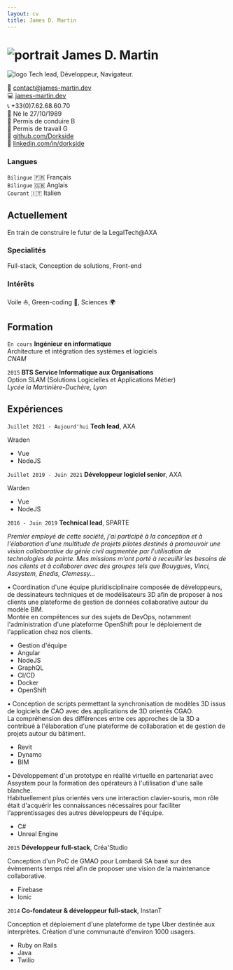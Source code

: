 ```yaml
---
layout: cv
title: James D. Martin
---
```

# ![portrait]({{site.url}}/assets/img/portrait.jpg) James D. Martin
![logo]({{site.url}}/assets/img/logo.png)
Tech lead, Développeur, Navigateur.

:email: [contact@james-martin.dev](mailto:contact@james-martin.dev)  
:computer: [james-martin.dev](https://james-martin.dev)  
:telephone_receiver: +33(0)7.62.68.60.70  
:baby: Né le 27/10/1989  
:car: Permis de conduire B  
:construction_worker: Permis de travail G  
:link: [github.com/Dorkside](https://github.com/Dorkside)  
:link: [linkedin.com/in/dorkside](https://www.linkedin.com/in/dorkside/)

### Langues

`Bilingue`
:fr: Français  
`Bilingue`
:uk: Anglais  
`Courant`
:it: Italien

## Actuellement

En train de construire le futur de la LegalTech@AXA

### Specialités

Full-stack, Conception de solutions, Front-end

### Intérêts

Voile :sailboat:, Green-coding :seedling:, Sciences :earth_africa:

## Formation
`En cours`
__Ingénieur en informatique__  
Architecture et intégration des systèmes et logiciels  
_CNAM_

`2015`
__BTS Service Informatique aux Organisations__  
Option SLAM (Solutions Logicielles et Applications Métier)  
_Lycée la Martinière-Duchère, Lyon_

## Expériences

`Juillet 2021 - Aujourd'hui`
__Tech lead__, AXA

Wraden  
- Vue
- NodeJS

`Juillet 2019 - Juin 2021`
__Développeur logiciel senior__, AXA

Warden  
- Vue
- NodeJS

`2016 - Juin 2019`
__Technical lead__, SPARTE

_Premier employé de cette société, j'ai participé à la conception et à l'élaboration d'une multitude de projets pilotes destinés à promouvoir une vision collaborative du génie civil augmentée par l'utilisation de technologies de pointe. Mes missions m'ont porté à receuillir les besoins de nos clients et à collaborer avec des groupes tels que Bouygues, Vinci, Assystem, Enedis, Clemessy..._

• Coordination d'une équipe pluridisciplinaire composée de développeurs, de dessinateurs techniques et de modélisateurs 3D afin de proposer à nos clients une plateforme de gestion de données collaborative autour du modèle BIM.  
Montée en compétences sur des sujets de DevOps, notamment l'administration d'une plateforme OpenShift pour le déploiement de l'application chez nos clients.  
- Gestion d'équipe
- Angular
- NodeJS
- GraphQL
- CI/CD
- Docker
- OpenShift

• Conception de scripts permettant la synchronisation de modèles 3D issus de logiciels de CAO avec des applications de 3D orientés CGAO.  
La compréhension des différences entre ces approches de la 3D a contribué à l'élaboration d'une plateforme de collaboration et de gestion de projets autour du bâtiment.  
- Revit
- Dynamo
- BIM

• Développement d'un prototype en réalité virtuelle en partenariat avec Assystem pour la formation des opérateurs à l'utilisation d'une salle blanche.  
Habituellement plus orientés vers une interaction clavier-souris, mon rôle était d'acquérir les connaissances nécessaires pour faciliter l'apprentissages des autres développeurs de l'équipe.  
- C#
- Unreal Engine

`2015`
__Développeur full-stack__, Créa'Studio

Conception d'un PoC de GMAO pour Lombardi SA basé sur des évènements temps réel afin de proposer une vision de la maintenance collaborative.  
- Firebase
- Ionic

`2014`
__Co-fondateur & développeur full-stack__, InstanT

Conception et déploiement d'une plateforme de type Uber destinée aux interprètes. Création d'une communauté d'environ 1000 usagers.  
- Ruby on Rails
- Java
- Twilio

<!-- ### Footer

Dernière mise à jour: Juillet 2022 -->
